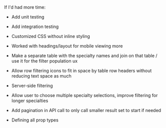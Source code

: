 If I'd had more time:
-   Add unit testing

-   Add integration testing

-   Customized CSS without inline styling

-   Worked with headings/layout for mobile viewing more

-   Make a separate table with the specialty names and join on that table / use it for the filter population ux

-   Allow row filtering icons to fit in space by table row headers without reducing text space as much

-   Server-side filtering

-   Allow user to choose multiple specialty selections, improve filtering for longer specialties

-   Add pagination in API call to only call smaller result set to start if needed

-   Defining all prop types